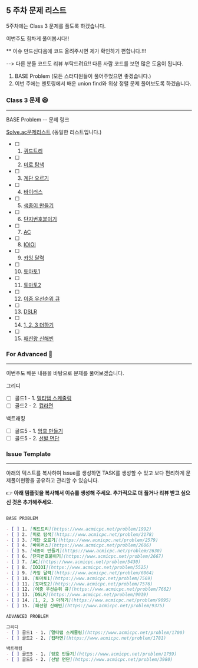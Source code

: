 ## 5 주차 문제 리스트

5주차에는 Class 3 문제를 풀도록 하겠습니다. 

이번주도 힘차게 풀어봅시다!!

** 이슈 만드신다음에 코드 올려주시면 제가 확인하기 편합니다.!!!

--> 다른 분들 코드도 리뷰 부탁드려요!! 다른 사람 코드를 보면 많은 도움이 됩니다.

1. BASE Problem (모든 스터디원들이 풀어주었으면 좋겠습니다.)
2. 이번 주에는 멘토링에서 배운 union find와 위상 정렬 문제 풀어보도록 하겠습니다.

### Class 3 문제 😆
---
BASE Problem -- 문제 링크

[Solve.ac문제리스트](https://solved.ac/class/3) (동일한 리스트입니다.)

- [ ] 1. [쿼드트리](https://www.acmicpc.net/problem/1992)
- [ ] 2. [미로 탐색](https://www.acmicpc.net/problem/2178)
- [ ] 3. [계단 오르기](https://www.acmicpc.net/problem/2579)
- [ ] 4. [바이러스](https://www.acmicpc.net/problem/2606)
- [ ] 5. [색종이 만들기](https://www.acmicpc.net/problem/2630)
- [ ] 6. [단지번호붙이기](https://www.acmicpc.net/problem/2667)
- [ ] 7. [AC](https://www.acmicpc.net/problem/5430)
- [ ] 8. [IOIOI](https://www.acmicpc.net/problem/5525)
- [ ] 9. [카잉 달력](https://www.acmicpc.net/problem/6064)
- [ ] 10. [토마토1](https://www.acmicpc.net/problem/7569)
- [ ] 11. [토마토2](https://www.acmicpc.net/problem/7576)
- [ ] 12. [이중 우선순위 큐](https://www.acmicpc.net/problem/7662)
- [ ] 13. [DSLR](https://www.acmicpc.net/problem/9019)
- [ ] 14. [1, 2, 3 더하기](https://www.acmicpc.net/problem/9095)
- [ ] 15. [패션왕 신해빈](https://www.acmicpc.net/problem/9375)


### For Advanced 🚀

---

이번주도 배운 내용을 바탕으로 문제를 풀어보겠습니다.


그리디
- [ ] 골드1 - 1. [멀티탭 스케줄링](https://www.acmicpc.net/problem/1700)
- [ ] 골드2 - 2. [컵라면](https://www.acmicpc.net/problem/1781)

백트래킹
- [ ] 골드5 - 1. [암호 만들기](https://www.acmicpc.net/problem/1759)
- [ ] 골드5 - 2. [선발 면단](https://www.acmicpc.net/problem/3980)

### Issue Template

---

아래의 텍스트를 복사하여 Issue를 생성하면 TASK를 생성할 수 있고 보다 편리하게 문제풀이현황을 공유하고 관리할 수 있습니다.

👉 **아래 템플릿을 복사해서 이슈를 생성해 주세요. 추가적으로 더 풀거나 리뷰 받고 싶으신 것은 추가해주세요.**

```markdown

BASE PROBLEM

- [ ] 1. [쿼드트리](https://www.acmicpc.net/problem/1992)
- [ ] 2. [미로 탐색](https://www.acmicpc.net/problem/2178)
- [ ] 3. [계단 오르기](https://www.acmicpc.net/problem/2579)
- [ ] 4. [바이러스](https://www.acmicpc.net/problem/2606)
- [ ] 5. [색종이 만들기](https://www.acmicpc.net/problem/2630)
- [ ] 6. [단지번호붙이기](https://www.acmicpc.net/problem/2667)
- [ ] 7. [AC](https://www.acmicpc.net/problem/5430)
- [ ] 8. [IOIOI](https://www.acmicpc.net/problem/5525)
- [ ] 9. [카잉 달력](https://www.acmicpc.net/problem/6064)
- [ ] 10. [토마토1](https://www.acmicpc.net/problem/7569)
- [ ] 11. [토마토2](https://www.acmicpc.net/problem/7576)
- [ ] 12. [이중 우선순위 큐](https://www.acmicpc.net/problem/7662)
- [ ] 13. [DSLR](https://www.acmicpc.net/problem/9019)
- [ ] 14. [1, 2, 3 더하기](https://www.acmicpc.net/problem/9095)
- [ ] 15. [패션왕 신해빈](https://www.acmicpc.net/problem/9375)

ADVANCED PROBLEM

그리디
- [ ] 골드1 - 1. [멀티탭 스케줄링](https://www.acmicpc.net/problem/1700)
- [ ] 골드2 - 2. [컵라면](https://www.acmicpc.net/problem/1781)

백트래킹
- [ ] 골드5 - 1. [암호 만들기](https://www.acmicpc.net/problem/1759)
- [ ] 골드5 - 2. [선발 면단](https://www.acmicpc.net/problem/3980)

```
